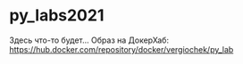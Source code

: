 # py_labs2021
Здесь что-то будет...
Образ на ДокерХаб: https://hub.docker.com/repository/docker/vergiochek/py_lab
